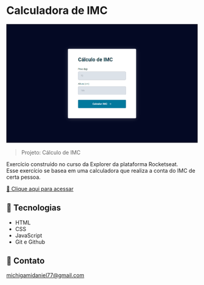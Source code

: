 # Calculadora de IMC

![preview](./.github/preview.png)

> Projeto: Cálculo de IMC

Exercício construído no curso da Explorer da plataforma Rocketseat.<br/>
Esse exercício se basea em uma calculadora que realiza a conta do IMC de certa pessoa.

[🔗 Clique aqui para acessar](https://kyochi7.github.io/jogo-adivinhacao-js/)

## 🧰 Tecnologias

- HTML
- CSS
- JavaScript
- Git e Github

## 📧 Contato

michigamidaniel77@gmail.com
